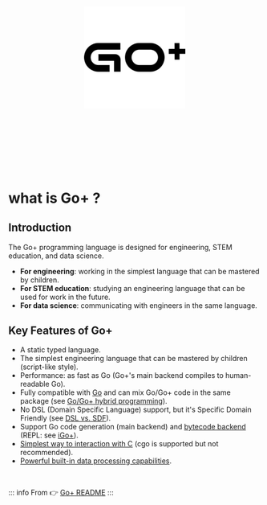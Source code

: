 <div align='center'>
    <img style='width: 40%;margin-bottom: 3vh' src="../static/gop-logo.svg" alt='introduction to igop'>
</div>

# what is Go+ ?

## Introduction

The Go+ programming language is designed for engineering, STEM education, and data science.

- **For engineering**: working in the simplest language that can be mastered by children.
- **For STEM education**: studying an engineering language that can be used for work in the future.
- **For data science**: communicating with engineers in the same language.

## Key Features of Go+

- A static typed language.
- The simplest engineering language that can be mastered by children (script-like style).
- Performance: as fast as Go (Go+'s main backend compiles to human-readable Go).
- Fully compatible with [Go](https://github.com/golang/go) and can mix Go/Go+ code in the same package (see [Go/Go+ hybrid programming](https://github.com/goplus/gop/tree/main/doc/docs.md#gogo-hybrid-programming)).
- No DSL (Domain Specific Language) support, but it's Specific Domain Friendly (see [DSL vs. SDF](https://github.com/goplus/gop/tree/main/doc/dsl-vs-sdf.md)).
- Support Go code generation (main backend) and [bytecode backend](https://github.com/goplus/igop) (REPL: see [iGo+](https://repl.goplus.org/)).
- [Simplest way to interaction with C](https://github.com/goplus/gop/tree/main/doc/docs.md#calling-c-from-go) (cgo is supported but not recommended).
- [Powerful built-in data processing capabilities](https://github.com/goplus/gop/tree/main/doc/docs.md#data-processing).

<br />

::: info From
:point_right: [Go+ README](https://github.com/goplus/gop/blob/main/README.md)
:::
